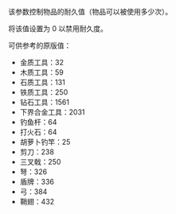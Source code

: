 该参数控制物品的耐久值（物品可以被使用多少次）。

将该值设置为 0 以禁用耐久度。

可供参考的原版值：

* 金质工具：32
* 木质工具：59
* 石质工具：131
* 铁质工具：250
* 钻石工具：1561
* 下界合金工具：2031
* 钓鱼杆：64
* 打火石：64
* 胡萝卜钓竿：25
* 剪刀：238
* 三叉戟：250
* 弩：326
* 盾牌：336
* 弓：384
* 鞘翅：432